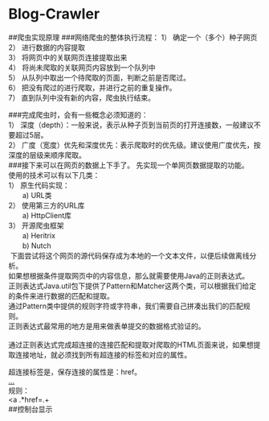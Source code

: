 # Blog-Crawler
##爬虫实现原理
###网络爬虫的整体执行流程：
1） 确定一个（多个）种子网页<br>
2） 进行数据的内容提取<br>
3） 将网页中的关联网页连接提取出来<br>
4） 将尚未爬取的关联网页内容放到一个队列中<br>
5） 从队列中取出一个待爬取的页面，判断之前是否爬过。<br>
6） 把没有爬过的进行爬取，并进行之前的重复操作。<br>
7） 直到队列中没有新的内容，爬虫执行结束。<br>

###完成爬虫时，会有一些概念必须知道的：<br>
1） 深度（depth）：一般来说，表示从种子页到当前页的打开连接数，一般建议不要超过5层。<br>
2） 广度（宽度）优先和深度优先：表示爬取时的优先级。建议使用广度优先，按深度的层级来顺序爬取。<br>
###接下来可以在网页的数据上下手了。
先实现一个单网页数据提取的功能。<br>
使用的技术可以有以下几类：<br>
1） 原生代码实现：<br>
　　a) URL类<br>
2） 使用第三方的URL库<br>
　　a) HttpClient库<br>
3） 开源爬虫框架<br>
　　a) Heritrix<br>
　　b) Nutch<br>
![]()
下面尝试将这个网页的源代码保存成为本地的一个文本文件，以便后续做离线分析。<br>
如果想根据条件提取网页中的内容信息，那么就需要使用Java的正则表达式。<br>
正则表达式Java.util包下提供了Pattern和Matcher这两个类，可以根据我们给定的条件来进行数据的匹配和提取。<br>
通过Pattern类中提供的规则字符或字符串，我们需要自己拼凑出我们的匹配规则。<br>
正则表达式最常用的地方是用来做表单提交的数据格式验证的。<br><br>
通过正则表达式完成超连接的连接匹配和提取对爬取的HTML页面来说，如果想提取连接地址，就必须找到所有超连接的标签和对应的属性。<br>

超连接标签是<a></a>，保存连接的属性是：href。<br>
<a href=”…”>…</a> <br>
规则：<br>
<a .*href=.+</a> <br>
##控制台显示










